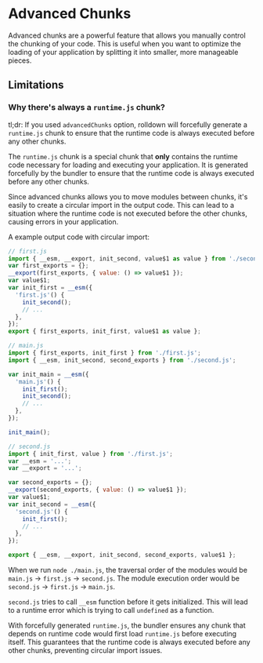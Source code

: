 # Advanced Chunks

Advanced chunks are a powerful feature that allows you manually control the chunking of your code. This is useful when you want to optimize the loading of your application by splitting it into smaller, more manageable pieces.

## Limitations

### Why there's always a `runtime.js` chunk?

tl;dr: If you used `advancedChunks` option, rolldown will forcefully generate a `runtime.js` chunk to ensure that the runtime code is always executed before any other chunks.

The `runtime.js` chunk is a special chunk that **only** contains the runtime code necessary for loading and executing your application. It is generated forcefully by the bundler to ensure that the runtime code is always executed before any other chunks.

Since advanced chunks allows you to move modules between chunks, it's easily to create a circular import in the output code. This can lead to a situation where the runtime code is not executed before the other chunks, causing errors in your application.

A example output code with circular import:

```js
// first.js
import { __esm, __export, init_second, value$1 as value } from './second.js';
var first_exports = {};
__export(first_exports, { value: () => value$1 });
var value$1;
var init_first = __esm({
  'first.js'() {
    init_second();
    // ...
  },
});
export { first_exports, init_first, value$1 as value };

// main.js
import { first_exports, init_first } from './first.js';
import { __esm, init_second, second_exports } from './second.js';

var init_main = __esm({
  'main.js'() {
    init_first();
    init_second();
    // ...
  },
});

init_main();

// second.js
import { init_first, value } from './first.js';
var __esm = '...';
var __export = '...';

var second_exports = {};
__export(second_exports, { value: () => value$1 });
var value$1;
var init_second = __esm({
  'second.js'() {
    init_first();
    // ...
  },
});

export { __esm, __export, init_second, second_exports, value$1 };
```

When we run `node ./main.js`, the traversal order of the modules would be `main.js` -> `first.js` -> `second.js`. The module execution order would be `second.js` -> `first.js` -> `main.js`.

`second.js` tries to call `__esm` function before it gets initialized. This will lead to a runtime error which is trying to call `undefined` as a function.

With forcefully generated `runtime.js`, the bundler ensures any chunk that depends on runtime code would first load `runtime.js` before executing itself. This guarantees that the runtime code is always executed before any other chunks, preventing circular import issues.

